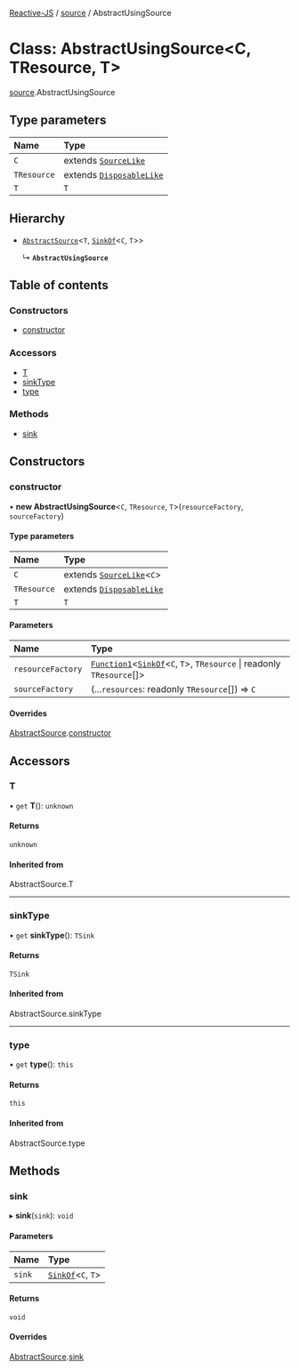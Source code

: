 [Reactive-JS](../README.md) / [source](../modules/source.md) / AbstractUsingSource

# Class: AbstractUsingSource<C, TResource, T\>

[source](../modules/source.md).AbstractUsingSource

## Type parameters

| Name | Type |
| :------ | :------ |
| `C` | extends [`SourceLike`](../interfaces/source.SourceLike.md) |
| `TResource` | extends [`DisposableLike`](../interfaces/disposable.DisposableLike.md) |
| `T` | `T` |

## Hierarchy

- [`AbstractSource`](source.AbstractSource.md)<`T`, [`SinkOf`](../modules/source.md#sinkof)<`C`, `T`\>\>

  ↳ **`AbstractUsingSource`**

## Table of contents

### Constructors

- [constructor](source.AbstractUsingSource.md#constructor)

### Accessors

- [T](source.AbstractUsingSource.md#t)
- [sinkType](source.AbstractUsingSource.md#sinktype)
- [type](source.AbstractUsingSource.md#type)

### Methods

- [sink](source.AbstractUsingSource.md#sink)

## Constructors

### constructor

• **new AbstractUsingSource**<`C`, `TResource`, `T`\>(`resourceFactory`, `sourceFactory`)

#### Type parameters

| Name | Type |
| :------ | :------ |
| `C` | extends [`SourceLike`](../interfaces/source.SourceLike.md)<`C`\> |
| `TResource` | extends [`DisposableLike`](../interfaces/disposable.DisposableLike.md) |
| `T` | `T` |

#### Parameters

| Name | Type |
| :------ | :------ |
| `resourceFactory` | [`Function1`](../modules/functions.md#function1)<[`SinkOf`](../modules/source.md#sinkof)<`C`, `T`\>, `TResource` \| readonly `TResource`[]\> |
| `sourceFactory` | (...`resources`: readonly `TResource`[]) => `C` |

#### Overrides

[AbstractSource](source.AbstractSource.md).[constructor](source.AbstractSource.md#constructor)

## Accessors

### T

• `get` **T**(): `unknown`

#### Returns

`unknown`

#### Inherited from

AbstractSource.T

___

### sinkType

• `get` **sinkType**(): `TSink`

#### Returns

`TSink`

#### Inherited from

AbstractSource.sinkType

___

### type

• `get` **type**(): `this`

#### Returns

`this`

#### Inherited from

AbstractSource.type

## Methods

### sink

▸ **sink**(`sink`): `void`

#### Parameters

| Name | Type |
| :------ | :------ |
| `sink` | [`SinkOf`](../modules/source.md#sinkof)<`C`, `T`\> |

#### Returns

`void`

#### Overrides

[AbstractSource](source.AbstractSource.md).[sink](source.AbstractSource.md#sink)
